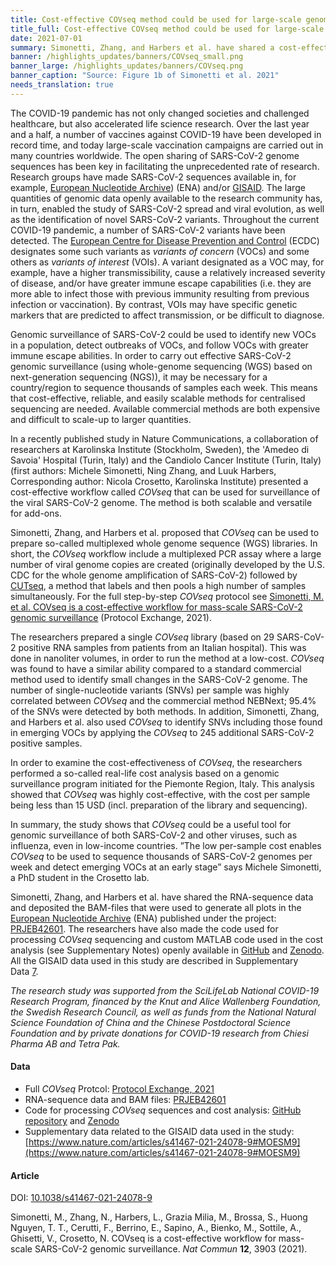 ```yaml
---
title: Cost-effective COVseq method could be used for large-scale genomic surveillance of VOCs # short
title_full: Cost-effective COVseq method could be used for large-scale genomic surveillance of VOCs
date: 2021-07-01
summary: Simonetti, Zhang, and Harbers et al. have shared a cost-effective, scalable and versatile method (alongside associated data and code) that could facilitate large-scale genomic surveillance of variants of concern (VOCs). 
banner: /highlights_updates/banners/COVseq_small.png
banner_large: /highlights_updates/banners/COVseq.png
banner_caption: "Source: Figure 1b of Simonetti et al. 2021"
needs_translation: true
---
```


The COVID-19 pandemic has not only changed societies and challenged healthcare, but also accelerated life science research. Over the last year and a half, a number of vaccines against COVID-19 have been developed in record time, and today large-scale vaccination campaigns are carried out in many countries worldwide. The open sharing of SARS-CoV-2 genome sequences has been key in facilitating the unprecedented rate of research. Research groups have made SARS-CoV-2 sequences available in, for example, [European Nucleotide Archive](https://www.ebi.ac.uk/ena/browser/home)) (ENA) and/or [GISAID](https://www.gisaid.org). The large quantities of genomic data openly available to the research community has, in turn, enabled the study of SARS-CoV-2 spread and viral evolution, as well as the identification of novel SARS-CoV-2 variants. Throughout the current COVID-19 pandemic, a number of SARS-CoV-2 variants have been detected. The [European Centre for Disease Prevention and Control](https://www.ecdc.europa.eu/en) (ECDC) designates some such variants as *variants of concern* (VOCs) and some others as *variants of interest* (VOIs). A variant designated as a VOC may, for example, have a higher transmissibility, cause a relatively increased severity of disease, and/or have greater immune escape capabilities (i.e. they are more able to infect those with previous immunity resulting from previous infection or vaccination). By contrast, VOIs may have specific genetic markers that are predicted to affect transmission, or be difficult to diagnose.

Genomic surveillance of SARS-CoV-2 could be used to identify new VOCs in a population, detect outbreaks of VOCs, and follow VOCs with greater immune escape abilities. In order to carry out effective SARS-CoV-2 genomic surveillance (using whole-genome sequencing (WGS) based on next-generation sequencing (NGS)), it may be necessary for a country/region to sequence thousands of samples each week. This means that cost-effective, reliable, and easily scalable methods for centralised sequencing are needed. Available commercial methods are both expensive and difficult to scale-up to larger quantities.

In a recently published study in Nature Communications, a collaboration of researchers at Karolinska Institute (Stockholm, Sweden), the 'Amedeo di Savoia' Hospital (Turin, Italy) and the Candiolo Cancer Institute (Turin, Italy) (first authors: Michele Simonetti, Ning Zhang, and Luuk Harbers, Corresponding author: Nicola Crosetto, Karolinska Institute) presented a cost-effective workflow called *COVseq* that can be used for surveillance of the viral SARS-CoV-2 genome. The method is both scalable and versatile for add-ons.

Simonetti, Zhang, and Harbers et al. proposed that *COVseq* can be used to prepare so-called multiplexed whole genome sequence (WGS) libraries. In short, the *COVseq* workflow include a multiplexed PCR assay where a large number of viral genome copies are created (originally developed by the U.S. CDC for the whole genome amplification of SARS-CoV-2) followed by [CUTseq](https://doi.org/10.1038/s41467-019-12570-2), a method that labels and then pools a high number of samples simultaneously. For the full step-by-step *COVseq* protocol see  [Simonetti, M. et al. COVseq is a cost-effective workflow for mass-scale SARS-CoV-2 genomic surveillance](https://doi.org/10.21203/rs.3.pex-1338/v2) (Protocol Exchange, 2021).

The researchers prepared a single *COVseq* library (based on 29 SARS-CoV-2 positive RNA samples from patients from an Italian hospital). This was done in nanoliter volumes, in order to run the method at a low-cost. *COVseq* was found to have a similar ability compared to a standard commercial method used to identify small changes in the SARS-CoV-2 genome. The number of single-nucleotide variants (SNVs) per sample was highly correlated between *COVseq* and the commercial method NEBNext; 95.4% of the SNVs were detected by both methods. In addition, Simonetti, Zhang, and Harbers et al.  also used *COVseq* to identify SNVs including those found in emerging VOCs by applying the *COVseq* to 245 additional SARS-CoV-2 positive samples.

In order to examine the cost-effectiveness of *COVseq*, the researchers performed a so-called real-life cost analysis based on a genomic surveillance program initiated for the Piemonte Region, Italy. This analysis showed that *COVseq* was highly cost-effective, with the cost per sample being less than 15 USD (incl. preparation of the library and sequencing).

In summary, the study shows that *COVseq* could be a useful tool for genomic surveillance of both SARS-CoV-2 and other viruses, such as influenza, even in low-income countries. ”The low per-sample cost enables *COVseq* to be used to sequence thousands of SARS-CoV-2 genomes per week and detect emerging VOCs at an early stage” says Michele Simonetti, a PhD student in the Crosetto lab.

Simonetti, Zhang, and Harbers et al. have shared the RNA-sequence data and deposited the BAM-files that were used to generate all plots in the [European Nucleotide Archive](https://www.ebi.ac.uk/ena/) (ENA) published under the project: [PRJEB42601](https://www.ebi.ac.uk/ena/browser/view/PRJEB42601). The researchers have also made the code used for processing *COVseq* sequencing and custom MATLAB code used in the cost analysis (see Supplementary Notes) openly available in [GitHub](https://github.com/ljwharbers/COVseq) and [Zenodo](https://doi.org/10.5281/zenodo.4776499). All the GISAID data used in this study are described in Supplementary Data [7](https://www.nature.com/articles/s41467-021-24078-9#MOESM9).

*The research study was supported from the SciLifeLab National COVID-19 Research Program, financed by the Knut and Alice Wallenberg Foundation, the Swedish Research Council, as well as funds from the National Natural Science Foundation of China and the Chinese Postdoctoral Science Foundation and by private donations for COVID-19 research from Chiesi Pharma AB and Tetra Pak.*

#### Data

- Full *COVseq* Protcol: [Protocol Exchange, 2021](https://doi.org/10.21203/rs.3.pex-1338/v2)
- RNA-sequence data and BAM files: [PRJEB42601](https://www.ebi.ac.uk/ena/browser/view/PRJEB42601)
- Code for processing *COVseq* sequences and cost analysis: [GitHub repository](https://github.com/ljwharbers/COVseq) and [Zenodo](https://doi.org/10.5281/zenodo.4776499)
- Supplementary data related to the GISAID data used in the study: [https://www.nature.com/articles/s41467-021-24078-9#MOESM9](https://www.nature.com/articles/s41467-021-24078-9#MOESM9)

#### Article

DOI: [10.1038/s41467-021-24078-9](https://doi.org/10.1038/s41467-021-24078-9)

Simonetti, M., Zhang, N., Harbers, L.,  Grazia Milia, M., Brossa, S., Huong Nguyen, T. T., Cerutti, F., Berrino, E., Sapino, A., Bienko, M., Sottile, A., Ghisetti, V., Crosetto, N. COVseq is a cost-effective workflow for mass-scale SARS-CoV-2 genomic surveillance. *Nat Commun* **12**, 3903 (2021).
